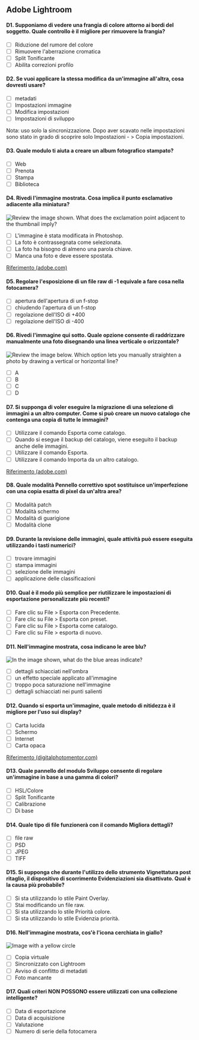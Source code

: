## Adobe Lightroom

#### D1. Supponiamo di vedere una frangia di colore attorno ai bordi del soggetto. Quale controllo è il migliore per rimuovere la frangia?

- [ ] Riduzione del rumore del colore
- [ ] Rimuovere l'aberrazione cromatica
- [ ] Split Tonificante
- [ ] Abilita correzioni profilo

#### D2. Se vuoi applicare la stessa modifica da un'immagine all'altra, cosa dovresti usare?

- [ ] metadati
- [ ] Impostazioni immagine
- [ ] Modifica impostazioni
- [ ] Impostazioni di sviluppo

Nota: uso solo la sincronizzazione. Dopo aver scavato nelle impostazioni sono stato in grado di scoprire solo Impostazioni - > Copia impostazioni.

#### D3. Quale modulo ti aiuta a creare un album fotografico stampato?

- [ ] Web
- [ ] Prenota
- [ ] Stampa
- [ ] Biblioteca

#### D4. Rivedi l'immagine mostrata. Cosa implica il punto esclamativo adiacente alla miniatura?

![Review the image shown. What does the exclamation point adjacent to the thumbnail imply?](images/Q4.png?raw=true)

- [ ] L'immagine è stata modificata in Photoshop.
- [ ] La foto è contrassegnata come selezionata.
- [ ] La foto ha bisogno di almeno una parola chiave.
- [ ] Manca una foto e deve essere spostata.

[Riferimento (adobe.com)](https://helpx.adobe.com/in/lightroom-classic/help/locate-missing-photos.html)

#### D5. Regolare l'esposizione di un file raw di -1 equivale a fare cosa nella fotocamera?

- [ ] apertura dell'apertura di un f-stop
- [ ] chiudendo l'apertura di un f-stop
- [ ] regolazione dell'ISO di +400
- [ ] regolazione dell'ISO di -400

#### D6. Rivedi l'immagine qui sotto. Quale opzione consente di raddrizzare manualmente una foto disegnando una linea verticale o orizzontale?

![Review the image below. Which option lets you manually straighten a photo by drawing a vertical or horizontal line?](images/Q6.png?raw=true)

- [ ] A
- [ ] B
- [ ] C
- [ ] D

#### D7. Si supponga di voler eseguire la migrazione di una selezione di immagini a un altro computer. Come si può creare un nuovo catalogo che contenga una copia di tutte le immagini?

- [ ] Utilizzare il comando Esporta come catalogo.
- [ ] Quando si esegue il backup del catalogo, viene eseguito il backup anche delle immagini.
- [ ] Utilizzare il comando Esporta.
- [ ] Utilizzare il comando Importa da un altro catalogo.

[Riferimento (adobe.com)](https://helpx.adobe.com/lightroom-classic/help/create-catalogs.html)

#### D8. Quale modalità Pennello correttivo spot sostituisce un'imperfezione con una copia esatta di pixel da un'altra area?

- [ ] Modalità patch
- [ ] Modalità schermo
- [ ] Modalità di guarigione
- [ ] Modalità clone

#### D9. Durante la revisione delle immagini, quale attività può essere eseguita utilizzando i tasti numerici?

- [ ] trovare immagini
- [ ] stampa immagini
- [ ] selezione delle immagini
- [ ] applicazione delle classificazioni

#### D10. Qual è il modo più semplice per riutilizzare le impostazioni di esportazione personalizzate più recenti?

- [ ] Fare clic su File > Esporta con Precedente.
- [ ] Fare clic su File > Esporta con preset.
- [ ] Fare clic su File > Esporta come catalogo.
- [ ] Fare clic su File > esporta di nuovo.

#### D11. Nell'immagine mostrata, cosa indicano le aree blu?

![In the image shown, what do the blue areas indicate?](images/Q11.png?raw=true)

- [ ] dettagli schiacciati nell'ombra
- [ ] un effetto speciale applicato all'immagine
- [ ] troppo poca saturazione nell'immagine
- [ ] dettagli schiacciati nei punti salienti

#### D12. Quando si esporta un'immagine, quale metodo di nitidezza è il migliore per l'uso sui display?

- [ ] Carta lucida
- [ ] Schermo
- [ ] Internet
- [ ] Carta opaca

[Riferimento (digitalphotomentor.com)](https://www.digitalphotomentor.com/the-guide-to-image-sharpening-in-lightroom/)

#### D13. Quale pannello del modulo Sviluppo consente di regolare un'immagine in base a una gamma di colori?

- [ ] HSL/Colore
- [ ] Split Tonificante
- [ ] Calibrazione
- [ ] Di base

#### D14. Quale tipo di file funzionerà con il comando Migliora dettagli?

- [ ] file raw
- [ ] PSD
- [ ] JPEG
- [ ] TIFF

#### D15. Si supponga che durante l'utilizzo dello strumento Vignettatura post ritaglio, il dispositivo di scorrimento Evidenziazioni sia disattivato. Qual è la causa più probabile?

- [ ] Si sta utilizzando lo stile Paint Overlay.
- [ ] Stai modificando un file raw.
- [ ] Si sta utilizzando lo stile Priorità colore.
- [ ] Si sta utilizzando lo stile Evidenzia priorità.

#### D16. Nell'immagine mostrata, cos'è l'icona cerchiata in giallo?

![Image with a yellow circle](images/Q16.png?raw=true)

- [ ] Copia virtuale
- [ ] Sincronizzato con Lightroom
- [ ] Avviso di conflitto di metadati
- [ ] Foto mancante

#### D17. Quali criteri NON POSSONO essere utilizzati con una collezione intelligente?

- [ ] Data di esportazione
- [ ] Data di acquisizione
- [ ] Valutazione
- [ ] Numero di serie della fotocamera
